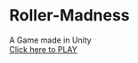 # Roller-Madness
A Game made in Unity  
[Click here to PLAY](https://goutham232.github.io/Roller-Madness)
